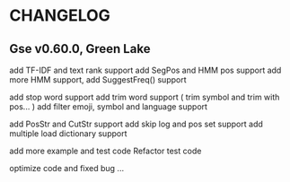 # CHANGELOG

<!--### RobotGo-->

## Gse v0.60.0, Green Lake

add TF-IDF and text rank support
add SegPos and HMM pos support
add more HMM support, add SuggestFreq() support

add stop word support
add trim word support ( trim symbol and trim with pos... )
add filter emoji, symbol and language support

add PosStr and CutStr support
add skip log and pos set support
add multiple load dictionary support

add more example and test code 
Refactor test code

optimize code and fixed bug
...